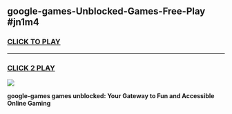 
## google-games-Unblocked-Games-Free-Play #jn1m4
<h3>
<a href="https://us.freeplayer.one?title=google-games&ref=9M">CLICK TO PLAY</a></h3>
<hr>

<h3>
<a href="https://us.freeplayer.one?title=google-games&ref=9M">CLICK 2 PLAY</a>
  
</h3>

<a href="https://us.freeplayer.one?title=google-games&ref=9M"><img src="https://clearcache.store/games.png"></a>


**google-games games unblocked: Your Gateway to Fun and Accessible Online Gaming**
